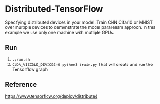 # Distributed-TensorFlow 
Specifying distributed devices in your model.
Train CNN Cifar10 or MNIST over multiple devices to demonstrate the model parallelism approch.
In this example we use only one machine with mutliple GPUs.

## Run 
1. ```./run.sh```
2. ```CUDA_VISIBLE_DEVICES=0 python3 train.py``` That will create and run the Tensorflow graph.

## Reference
https://www.tensorflow.org/deploy/distributed
